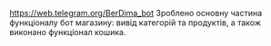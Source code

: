 https://web.telegram.org/BerDima_bot
Зроблено основну частина функціоналу бот магазину: вивід категорій та продуктів, а також виконано функціонал кошика.
